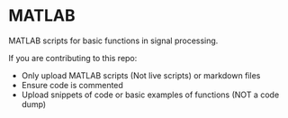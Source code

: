 # MATLAB
MATLAB scripts for basic functions in signal processing.

If you are contributing to this repo:
* Only upload MATLAB scripts (Not live scripts) or markdown files
* Ensure code is commented
* Upload snippets of code or basic examples of functions (NOT a code dump)
